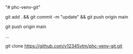 "# phc-venv-git" 

git add . && git commit -m "update" && git push origin main


git push origin main

...

git  clone https://github.com/v12345vtm/phc-venv-git.git
